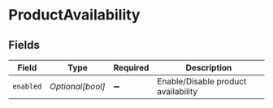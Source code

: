 # ProductAvailability


## Fields

| Field                               | Type                                | Required                            | Description                         |
| ----------------------------------- | ----------------------------------- | ----------------------------------- | ----------------------------------- |
| `enabled`                           | *Optional[bool]*                    | :heavy_minus_sign:                  | Enable/Disable product availability |